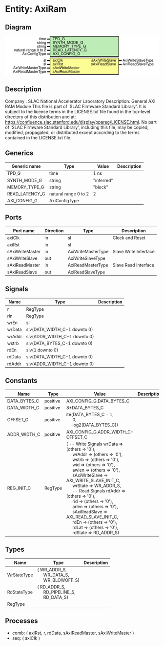 # Entity: AxiRam

## Diagram

![Diagram](AxiRam.svg "Diagram")
## Description

Company    : SLAC National Accelerator Laboratory
Description: General AXI RAM Module
This file is part of 'SLAC Firmware Standard Library'.
It is subject to the license terms in the LICENSE.txt file found in the
top-level directory of this distribution and at:
   https://confluence.slac.stanford.edu/display/ppareg/LICENSE.html.
No part of 'SLAC Firmware Standard Library', including this file,
may be copied, modified, propagated, or distributed except according to
the terms contained in the LICENSE.txt file.
## Generics

| Generic name   | Type                 | Value      | Description |
| -------------- | -------------------- | ---------- | ----------- |
| TPD_G          | time                 | 1 ns       |             |
| SYNTH_MODE_G   | string               | "inferred" |             |
| MEMORY_TYPE_G  | string               | "block"    |             |
| READ_LATENCY_G | natural range 0 to 2 | 2          |             |
| AXI_CONFIG_G   | AxiConfigType        |            |             |
## Ports

| Port name       | Direction | Type               | Description           |
| --------------- | --------- | ------------------ | --------------------- |
| axiClk          | in        | sl                 | Clock and Reset       |
| axiRst          | in        | sl                 |                       |
| sAxiWriteMaster | in        | AxiWriteMasterType | Slave Write Interface |
| sAxiWriteSlave  | out       | AxiWriteSlaveType  |                       |
| sAxiReadMaster  | in        | AxiReadMasterType  | Slave Read Interface  |
| sAxiReadSlave   | out       | AxiReadSlaveType   |                       |
## Signals

| Name   | Type                         | Description |
| ------ | ---------------------------- | ----------- |
| r      | RegType                      |             |
| rin    | RegType                      |             |
| wrEn   | sl                           |             |
| wrData | slv(DATA_WIDTH_C-1 downto 0) |             |
| wrAddr | slv(ADDR_WIDTH_C-1 downto 0) |             |
| wstrb  | slv(DATA_BYTES_C-1 downto 0) |             |
| rdEn   | slv(1 downto 0)              |             |
| rdData | slv(DATA_WIDTH_C-1 downto 0) |             |
| rdAddr | slv(ADDR_WIDTH_C-1 downto 0) |             |
## Constants

| Name         | Type     | Value                                                                                                                                                                                                                                                                                                                                                                                                                                                                                                                                                                                                                                                                                                                                                                                                                                                                                                                                                                                                                                                                                                                              | Description |
| ------------ | -------- | ---------------------------------------------------------------------------------------------------------------------------------------------------------------------------------------------------------------------------------------------------------------------------------------------------------------------------------------------------------------------------------------------------------------------------------------------------------------------------------------------------------------------------------------------------------------------------------------------------------------------------------------------------------------------------------------------------------------------------------------------------------------------------------------------------------------------------------------------------------------------------------------------------------------------------------------------------------------------------------------------------------------------------------------------------------------------------------------------------------------------------------- | ----------- |
| DATA_BYTES_C | positive |  AXI_CONFIG_G.DATA_BYTES_C                                                                                                                                                                                                                                                                                                                                                                                                                                                                                                                                                                                                                                                                                                                                                                                                                                                                                                                                                                                                                                                                                                         |             |
| DATA_WIDTH_C | positive |  8*DATA_BYTES_C                                                                                                                                                                                                                                                                                                                                                                                                                                                                                                                                                                                                                                                                                                                                                                                                                                                                                                                                                                                                                                                                                                                    |             |
| OFFSET_C     | positive |  ite(DATA_BYTES_C = 1,<br><span style="padding-left:20px"> 0,<br><span style="padding-left:20px"> log2(DATA_BYTES_C))                                                                                                                                                                                                                                                                                                                                                                                                                                                                                                                                                                                                                                                                                                                                                                                                                                                                                                                                                                                                              |             |
| ADDR_WIDTH_C | positive |  AXI_CONFIG_G.ADDR_WIDTH_C-OFFSET_C                                                                                                                                                                                                                                                                                                                                                                                                                                                                                                                                                                                                                                                                                                                                                                                                                                                                                                                                                                                                                                                                                                |             |
| REG_INIT_C   | RegType  |  (       -- Write Signals       wrData         => (others => '0'),<br><span style="padding-left:20px">       wrAddr         => (others => '0'),<br><span style="padding-left:20px">       wstrb          => (others => '0'),<br><span style="padding-left:20px">       wid            => (others => '0'),<br><span style="padding-left:20px">       awlen          => (others => '0'),<br><span style="padding-left:20px">       sAxiWriteSlave => AXI_WRITE_SLAVE_INIT_C,<br><span style="padding-left:20px">       wrState        => WR_ADDR_S,<br><span style="padding-left:20px">       -- Read Signals       rdAddr         => (others => '0'),<br><span style="padding-left:20px">       rid            => (others => '0'),<br><span style="padding-left:20px">       arlen          => (others => '0'),<br><span style="padding-left:20px">       sAxiReadSlave  => AXI_READ_SLAVE_INIT_C,<br><span style="padding-left:20px">       rdEn           => (others => '0'),<br><span style="padding-left:20px">       rdLat          => (others => '0'),<br><span style="padding-left:20px">       rdState        => RD_ADDR_S) |             |
## Types

| Name        | Type                                                                                                            | Description |
| ----------- | --------------------------------------------------------------------------------------------------------------- | ----------- |
| WrStateType | ( WR_ADDR_S,<br><span style="padding-left:20px"> WR_DATA_S,<br><span style="padding-left:20px"> WR_BLOWOFF_S)   |             |
| RdStateType | ( RD_ADDR_S,<br><span style="padding-left:20px"> RD_PIPELINE_S,<br><span style="padding-left:20px"> RD_DATA_S)  |             |
| RegType     |                                                                                                                 |             |
## Processes
- comb: ( axiRst, r, rdData, sAxiReadMaster, sAxiWriteMaster )
- seq: ( axiClk )

